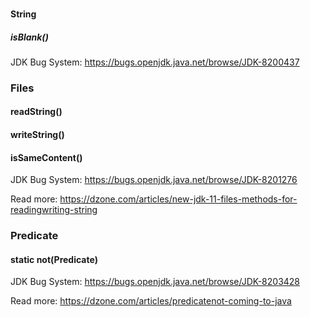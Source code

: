 
###

#### String

##### isBlank()

JDK Bug System: https://bugs.openjdk.java.net/browse/JDK-8200437



### Files

#### readString()
#### writeString()
#### isSameContent()

JDK Bug System: https://bugs.openjdk.java.net/browse/JDK-8201276

Read more: https://dzone.com/articles/new-jdk-11-files-methods-for-readingwriting-string

### Predicate
#### static not(Predicate)

JDK Bug System: https://bugs.openjdk.java.net/browse/JDK-8203428

Read more: https://dzone.com/articles/predicatenot-coming-to-java